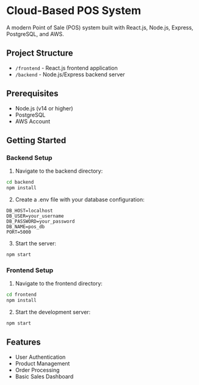 # Cloud-Based POS System

A modern Point of Sale (POS) system built with React.js, Node.js, Express, PostgreSQL, and AWS.

## Project Structure
- `/frontend` - React.js frontend application
- `/backend` - Node.js/Express backend server

## Prerequisites
- Node.js (v14 or higher)
- PostgreSQL
- AWS Account

## Getting Started

### Backend Setup
1. Navigate to the backend directory:
```bash
cd backend
npm install
```

2. Create a .env file with your database configuration:
```
DB_HOST=localhost
DB_USER=your_username
DB_PASSWORD=your_password
DB_NAME=pos_db
PORT=5000
```

3. Start the server:
```bash
npm start
```

### Frontend Setup
1. Navigate to the frontend directory:
```bash
cd frontend
npm install
```

2. Start the development server:
```bash
npm start
```

## Features
- User Authentication
- Product Management
- Order Processing
- Basic Sales Dashboard
